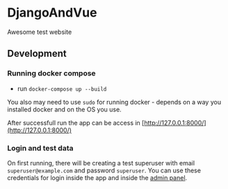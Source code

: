 # DjangoAndVue

Awesome test website



## Development

### Running docker compose

+ run `docker-compose up --build`

You also may need to use `sudo` for running docker - depends on a way you installed docker and on the OS you use.

After successfull run the app can be access in [http://127.0.0.1:8000/](http://127.0.0.1:8000/)

### Login and test data

On first running, there will be creating a test superuser with email `superuser@example.com` and password `superuser`. You can use these credentials for login inside the app and inside the [admin panel](http://127.0.0.1:8000/admin).
